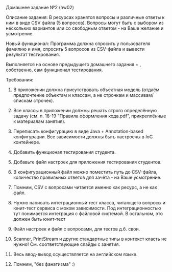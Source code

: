 Домашнее задание №2 (hw02)

Описание задания:
В ресурсах хранятся вопросы и различные ответы к ним в виде CSV файла (5 вопросов).
Вопросы могут быть с выбором из нескольких вариантов или со свободным ответом - на Ваше желание и усмотрение.

Новый функционал:
Программа должна спросить у пользователя фамилию и имя, спросить 5 вопросов из CSV-файла и вывести результат
тестирования.

Выполняется на основе предыдущего домашнего задания + , собственно, сам функционал тестирования.

Требования:
1. В приложении должна присутствовать объектная модель (отдаём предпочтение объектам и классам, а не строчкам и
   массивам/спискам строчек).

2. Все классы в приложении должны решать строго определённую задачу (см. п. 18-19 "Правила оформления кода.pdf",
   прикреплённые к материалам занятия).

3. Переписать конфигурацию в виде Java + Annotation-based конфигурации. Все зависимости должны быть настроены в IoC
   контейнере.

4. Добавить функционал тестирования студента.

5. Добавьте файл настроек для приложения тестирования студентов.

6. В конфигурационный файл можно поместить путь до CSV-файла, количество правильных ответов для зачёта - на Ваше
   усмотрение.

7. Помним, CSV с вопросами читается именно как ресурс, а не как файл.

8. Нужно написать интеграционный тест класса, читающего вопросы и юнит-тест сервиса с моком зависимости. Под
   интеграционностью тут понимается интеграция с файловой системой. В остальном, это должен быть юнит-тест

9. Файл настроек и файл с вопросами, для тестов д.б. свои.

10. Scanner, PrintStream и другие стандартные типы в контекст класть не нужно! См. соответствующие слайды с занятия.

11. Весь ввод-вывод осуществляется на английском языке.

12. Помним, "без фанатизма" :)